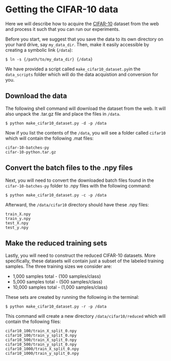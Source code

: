 # Getting the CIFAR-10 data

Here we will describe how to acquire the [CIFAR-10][CIFAR-10] dataset from 
the web and process it such that you can run our experiments. 

Before you start, we suggest that you save the data to its own directory on
your hard drive, say `my_data_dir`. Then, make it easily accessible by creating
a symbolic link (`/data`):

``` shell
$ ln -s {/path/to/my_data_dir} {/data}
```

We have provided a script called `make_cifar10_dataset.py`in the `data_scripts` 
folder which will do the data acquistion and conversion for you. 

## Download the data

The following shell command will download the dataset from the web. It will
also unpack the .tar.gz file and place the files in `/data`.

``` shell
$ python make_cifar10_dataset.py -d -p /data
```

Now if you list the contents of the `/data`, you will see a folder called 
`cifar10` which will contain the following .mat files:

```
cifar-10-batches-py
cifar-10-python.tar.gz
```

## Convert the batch files to the .npy files

Next, you will need to convert the downloaded batch files found in the 
`cifar-10-batches-py` folder to .npy files with the following command:

``` shell
$ python make_cifar10_dataset.py -c -p /data
```

Afterward, the `/data/cifar10` directory should have these .npy files:
```
train_X.npy
train_y.npy
test_X.npy
test_y.npy
```

## Make the reduced training sets

Lastly, you will need to construct the reduced CIFAR-10 datasets. More 
specifically, these datasets will contain just a subset of the labeled 
training samples. The three training sizes we consider are:

+  1,000 samples total - (100 samples/class)
+  5,000 samples total - (500 samples/class)
+  10,000 samples total - (1,000 samples/class)


These sets are created by running the following in the terminal:

``` shell
$ python make_cifar10_dataset.py -r -p /data
```

This command will create a new directory `/data/cifar10/reduced` which will
contain the following files:
```
cifar10_100/train_X_split_0.npy
cifar10_100/train_y_split_0.npy
cifar10_500/train_X_split_0.npy
cifar10_500/train_y_split_0.npy
cifar10_1000/train_X_split_0.npy
cifar10_1000/train_y_split_0.npy
```

[CIFAR-10]:http://www.cs.toronto.edu/~kriz/cifar.html